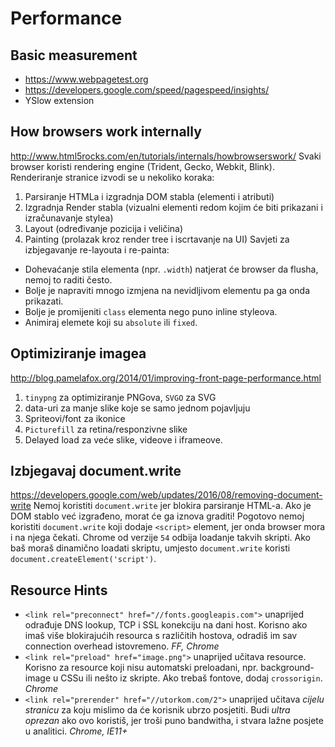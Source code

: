 # Performance

## Basic measurement
* https://www.webpagetest.org
* https://developers.google.com/speed/pagespeed/insights/
* YSlow extension


## How browsers work internally
http://www.html5rocks.com/en/tutorials/internals/howbrowserswork/
Svaki browser koristi rendering engine (Trident, Gecko, Webkit, Blink). Renderiranje stranice izvodi se u nekoliko koraka:
  1. Parsiranje HTMLa i izgradnja DOM stabla (elementi i atributi)
  2. Izgradnja Render stabla (vizualni elementi redom kojim će biti prikazani i izračunavanje stylea)
  3. Layout (određivanje pozicija i veličina)
  3. Painting (prolazak kroz render tree i iscrtavanje na UI)
Savjeti za izbjegavanje re-layouta i re-painta:
  * Dohevaćanje stila elementa (npr. `.width`) natjerat će browser da flusha, nemoj to raditi često.
  * Bolje je napraviti mnogo izmjena na nevidljivom elementu pa ga onda prikazati.
  * Bolje je promijeniti `class` elementa nego puno inline styleova.
  * Animiraj elemete koji su `absolute` ili `fixed`.


## Optimiziranje imagea
http://blog.pamelafox.org/2014/01/improving-front-page-performance.html
1. `tinypng` za optimiziranje PNGova, `SVGO` za SVG
2. data-uri za manje slike koje se samo jednom pojavljuju
3. Spriteovi/font za ikonice
4. `Picturefill` za retina/responzivne slike
5. Delayed load za veće slike, videove i iframeove.


## Izbjegavaj document.write
https://developers.google.com/web/updates/2016/08/removing-document-write
Nemoj koristiti `document.write` jer blokira parsiranje HTML-a. Ako je DOM stablo već izgrađeno, morat će ga iznova graditi!
Pogotovo nemoj koristiti `document.write` koji dodaje `<script>` element, jer onda browser mora i na njega čekati. Chrome od verzije `54` odbija loadanje takvih skripti.
Ako baš moraš dinamično loadati skriptu, umjesto `document.write` koristi `document.createElement('script')`.


## Resource Hints
* `<link rel="preconnect" href="//fonts.googleapis.com">` unaprijed odrađuje DNS lookup, TCP i SSL konekciju na dani host. Korisno ako imaš više blokirajućih resourca s različitih hostova, odradiš im sav connection overhead istovremeno. _FF, Chrome_
* `<link rel="preload" href="image.png">` unaprijed učitava resource. Korisno za resource koji nisu automatski preloadani, npr. background-image u CSSu ili nešto iz skripte. Ako trebaš fontove, dodaj `crossorigin`. _Chrome_
* `<link rel="prerender" href="//utorkom.com/2">` unaprijed učitava *cijelu stranicu* za koju mislimo da će korisnik ubrzo posjetiti. Budi *ultra oprezan* ako ovo koristiš, jer troši puno bandwitha, i stvara lažne posjete u analitici. _Chrome, IE11+_


## <script>
Kada browser dođe do `<script>`, prestaje s parsiranjem HTML-a dok se skripa ne učita i izvrši (zbog mogućeg `document.write`).
Da izbjegneš to:
* Stavi `<script>` tagove na dno `<body>` elementa, pa će se učitati zadnje. Potencijalno sporo za velike dokumente.
* `<script async>` ne blokira i izvodi skripte asinkrono čim se skinu. _IE10+_
* `<script defer>` ne blokira i izvodi skripte kad je cijeli HTML parsiran, prije `DOMContentLoaded`. _IE10+_
* Pripazi: `async` ne izvodi skripte po redu, pa ga nemoj koristiti ako ovise jedna o drugoj (npr. `jquery`).

critical path - sve potrebno da browser napravi prvi paint. Želimo ga učiniti što manjim.
critical css - minimalni css koji je potreban za prikazati


## Web Fonts Performance
https://developers.google.com/web/fundamentals/performance/optimizing-content-efficiency/webfont-optimization
Ako želiš podržavati sve browsere, moraš servirati 4 font formata:
* `WOFF 2.0` novijim browserima koji ga podržavaju
* `WOFF` većini browsera
* `TTF` za stare Android browsere
* `EOT` za `< IE 9` browsere
Pobrini se da koristiš gzip kompresiju za `TTF` i `EOT` formate. `WOFF` formati je imaju built-in.

Kada koristiš `@font-face`:
* unutar `src` koristi `format()` kao hint. U tom slučaju browser neće morati skinuti font da bi odredio podržava li ga.
* u slučaju velikog broja glyphova (npr. azijskih jezika), podijeli font na subsetove i koristi `unicode-range`, pa će browser skinuti font samo za gliphove koji se nalaze na stranici.

Fontovi se učitavaju tek kad se izgradi render tree (koji ovisi o DOM i CSSOM trees). Tek nakon što se loada CSS, počet će se loadati potrebni fontovi. Dok se font ne loada neki browseri (_Safari_) neće uopće prikazati tekst (*Flash Of Invisible Text*), a neki će čekati 3 sekunde prije nego prikažu fallback font (_Chrome, Firefox_).

Kako bi to izbjegao:
* `font-display: swap` instantno koristi fallback dok se font ne loada. _Chrome flag_
* `font-display: optional` u slučaju da user ima limitirani bandwith, koristi fallback i uopće ne loadaj font. Koristi ovo svugdje jednom kad bude u browserima. _Chrome flag_
* koristi `Font Loading API` (u razvoju) ili `Font Face Observer` da ručno loadaš i dodaš `.font-loaded` na body kad je spreman. Korisno u slučaju da ne upravljamo `@font-face`om, npr. dohvaćamo CSS s Google Fontsa.

Da minimiziraš *Flash Of Unstyled Text* zbog fallback fonta, prilagodi `font-size` fallbacka da se tekst što manje miče.
Za dodatnu optimizaciju, prvo loadaj samo `normal` weight (browser će simulirati ostale debljine), a tek onda ostale.


## Tim Kadlec: Once more, with feeling
https://www.youtube.com/watch?v=S8B7oYsjBtM
* Reakciju bržu od `100ms` mozak osjeća kao instantnu. Nakon `1s` korisnik gubi pažnju.
* Zbog DNS, TCP, i SSLa, prvi request će trajati minimalno `500ms`. Zato probaj izbjegavati requeste gdje možeš, i pobrini se da sve što dohvaćaš ima neku vrijednost (jer svakako ima i cijenu).
* Koristi resource hitnove (preload, prerender) i optimiziraj critical path loading.
* Ali prije svega, fokusiraj se na korisnikov doživljaj situacije (npr. kako su dodali zrcala u liftove).
* Umjesto spinnera, koristi animaciju prijelaza (kao safari new tab) ili skeleton screen (kao facebook) - bitno je korisniku dati feedback tijekom čekanja. Što neobičnije, to bolje, jer će mu skrenuti pozornost s čekanja.
* S druge strane, za teške stvari za koje se mozak naučio da su teške (kao prijava poreza), dodaj delay da ne zbuniš korisnika.


## Measure Performance With RAIL Model
https://developers.google.com/web/fundamentals/performance/rail
Fokusiraj se na korisnika. Cilj aplikacije nije da bude brza na određenom uređaju, nego da korisnici budu zadovoljni.
* *Response:* odgovaraj na korisnikov input (button click, checkbox, animation start) u manje od `100ms`. Duže od toga i osjetit će se lag. Za akcije kojima treba duže od `500ms`, uvijek daj feedback.
* *Animation:* Za 60fps, imaš `16ms` po frameu. Ali browser ima svog posla, pa računaj da tijekom animacije imaš `8ms` za svoj kod. Skupe izračune obavi prije početka animacije.
* *Idle:* Koristi idle time za obavljanje odgođenog (deferred) posla, npr. preloadaj što manje podataka kako bi se aplikacija brzo loadala, a koristi idle time za loadanje ostatka. Odgođeni posao obavljaj u komadima od `50ms`, kako bi u slučaju da korisnik postane aktivan dovoljno brzo mogli biti responzivni.
* *Load:* Loadaj site unutar `1 sekunde`. U suprotnom, gubiš korisnikovu pažnju.


## Adapting to the Mobile Web Present (2016)
https://www.youtube.com/watch?v=K1SFnrf4jZo
Mobiteli neće nikad imati iste performanse kao i desktop:
* moraju ograničavati CPU usage jer nemaju dobro hlađenje (lik je popravio benchmarke tako što je stavio mobitel na led)
* čitanje iz flash memorije je zbog paralelizma ograničeno prostorom (brzinom usporedivo sa starim diskovima)
* mobilne mreže su puno sporije (4G korisnici većinu vremena nemaju 4G brzinu).

Prosječan mobitel u svijetu postaje sve sporiji: sve više ljudi može priuštiti mobitel, a uređaj koji kupe neće biti najnoviji iPhone.
50% mobilnih korisnika će odustati ako se stranica učitava duže od 3 sekunde.
Prosječno učitavanje stranice na mobilnom uređaju: 19 sekundi.

Kako ispravno testirati stranice za mobilne uređaje:
* Testiraj na uređajima jefitnijim od 200$ koje većina korisnika ima
* Ne vjeruj laptopu, koristi `chrome://inspect`, `Lighthouse` extension i `webpagetest.org`
* Koristi Service Workere za local cache.

## Infinite Scroller
https://developers.google.com/web/updates/2016/07/infinite-scroller
* *No Background*: Runway nema background pa browser ne mora spremati teksture s tisuće pixela visine.
* *Dom recycling*: Držanje svih itema u DOMu je preveliko opterećenje za browser. Zato čuvamo samo dio vidljiv korisniku, a elemente koji odlaze iz vidljivog dijela recikliramo i koristimo kao nove iteme. Veličina i pozicija scrollbara se simulira sa *sentinelom*, elementom od 1px koji rasteže runway.
* *Tombstones*: prilikom čekanja da se novi itemi loadaju, dodajemo fake elemente (tombstones) da ne bude naglog skoka na grupu s novim elementima.
* *Layout*: Svaki item je apsolutno pozicioniran kako recycling ne bi zahtjevao ponovno računanje layouta.
